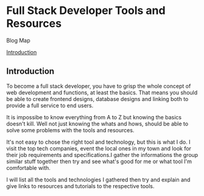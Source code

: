 # Full Stack Developer Tools and Resources

Blog Map

[Introduction](#introduction)

## Introduction

To become a full stack developer, you have to grisp the whole concept of web development and functions, at least the basics. That means you should be able to create frontend designs, database designs and linking both to provide a full service to end users.

It is impossibe to know everything from A to Z but knowing the basics doesn't kill. Well not just knowing the whats and hows, should be able to solve some problems with the tools and resources.

It's not easy to chose the right tool and technology, but this is what I do. I visit the top tech companies, event the local ones in my town and look for their job requirements and specifications.I gather the informations the group similar stuff together then try and see what's good for me or what tool I'm comfortable with.

I will list all the tools and technologies I gathered then try and explain and give links to resources and tutorials to the respective tools.
